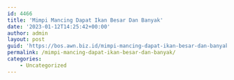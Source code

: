 ```yaml
---
id: 4466
title: 'Mimpi Mancing Dapat Ikan Besar Dan Banyak'
date: '2023-01-12T14:25:42+00:00'
author: admin
layout: post
guid: 'https://bos.awn.biz.id/mimpi-mancing-dapat-ikan-besar-dan-banyak/'
permalink: /mimpi-mancing-dapat-ikan-besar-dan-banyak/
categories:
    - Uncategorized
---
```


